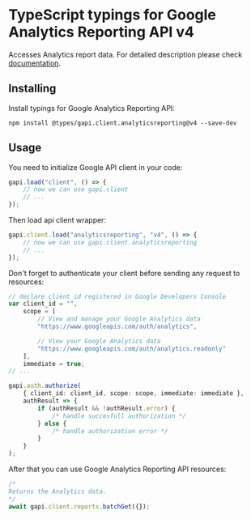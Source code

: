 # TypeScript typings for Google Analytics Reporting API v4

Accesses Analytics report data. For detailed description please check
[documentation](https://developers.google.com/analytics/devguides/reporting/core/v4/).

## Installing

Install typings for Google Analytics Reporting API:

```
npm install @types/gapi.client.analyticsreporting@v4 --save-dev
```

## Usage

You need to initialize Google API client in your code:

```typescript
gapi.load("client", () => {
    // now we can use gapi.client
    // ...
});
```

Then load api client wrapper:

```typescript
gapi.client.load("analyticsreporting", "v4", () => {
    // now we can use gapi.client.analyticsreporting
    // ...
});
```

Don't forget to authenticate your client before sending any request to
resources:

```typescript
// declare client_id registered in Google Developers Console
var client_id = "",
    scope = [
        // View and manage your Google Analytics data
        "https://www.googleapis.com/auth/analytics",

        // View your Google Analytics data
        "https://www.googleapis.com/auth/analytics.readonly"
    ],
    immediate = true;
// ...

gapi.auth.authorize(
    { client_id: client_id, scope: scope, immediate: immediate },
    authResult => {
        if (authResult && !authResult.error) {
            /* handle succesfull authorization */
        } else {
            /* handle authorization error */
        }
    }
);
```

After that you can use Google Analytics Reporting API resources:

```typescript
/* 
Returns the Analytics data.  
*/
await gapi.client.reports.batchGet({});
```
